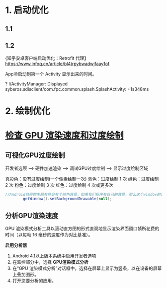 
# 1. 启动优化

## 1.1 


## 1.2 

{知乎安卓客户端启动优化：Retrofit 代理】https://www.infoq.cn/article/bl4trpybwadwjfaay1of

 App冷启动到第一个 Activity 显示出来的时间。

? I/ActivityManager: Displayed syberos.sdisclient/com.fpc.common.splash.SplashActivity: +1s348ms


# 2. 绘制优化

# [检查 GPU 渲染速度和过度绘制](https://developer.android.google.cn/studio/profile/inspect-gpu-rendering.html)

## 可视化GPU过度绘制

开发者选项 --> 硬件加速渲染 --> 调试GPU过度绘制 --> 显示过度绘制区域

真彩色：没有过度绘制(一个像素绘制一次)
蓝色：过度绘制 1 次
绿色：过度绘制 2 次
粉色：过度绘制 3 次
红色：过度绘制 4 次或更多次

```java
//Android自带的主题有些会有个纯色背景，如果我们程序有自己的背景，那么这个window的背景是不需要的。去掉window的背景可以在onCreate()中setContentView()之后调用
        getWindow().setBackgroundDrawable(null);
```


## 分析GPU渲染速度

GPU 渲染模式分析工具以滚动直方图的形式直观地显示渲染界面窗口帧所花费的时间（以每帧 16 毫秒的速度作为对比基准）。

**启用分析器**

1. Android 4.1以上版本系统中启用开发者选项
2. 在监控部分中，选择 **GPU渲染模式分析**
3. 在“GPU 渲染模式分析”对话框中，选择在屏幕上显示为竖条，以在设备的屏幕上叠加图形。
4. 打开您要分析的应用。








